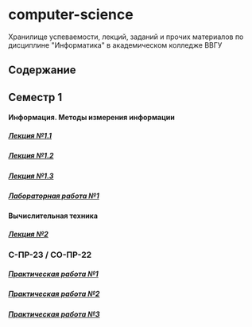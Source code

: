 # computer-science
Хранилище успеваемости, лекций, заданий и прочих материалов по дисциплине "Информатика" в академическом колледже ВВГУ

## Содержание

## Семестр 1

#### Информация. Методы измерения информации

##### [Лекция №1.1](sem1/lecs/lec1/lec1-1.md)
##### [Лекция №1.2](sem1/lecs/lec1/lec1-2.pdf)
##### [Лекция №1.3](sem1/lecs/lec1/lec1-3.md)
##### [Лабораторная работа №1](sem1/labs/lab1/lab1.md)

#### Вычислительная техника

##### [Лекция №2](sem1/lecs/lec2/lec2.md)

### С-ПР-23 / СО-ПР-22

##### [Практическая работа №1](sem1/labs/con1/con1.md)
##### [Практическая работа №2](sem1/labs/con2/con2.md)
##### [Практическая работа №3](sem1/labs/con3/con3.md)
